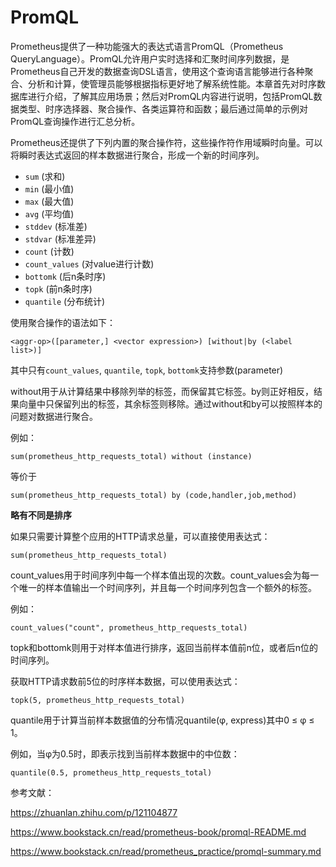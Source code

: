 # PromQL

Prometheus提供了一种功能强大的表达式语言PromQL（Prometheus QueryLanguage）。PromQL允许用户实时选择和汇聚时间序列数据，是Prometheus自己开发的数据查询DSL语言，使用这个查询语言能够进行各种聚合、分析和计算，使管理员能够根据指标更好地了解系统性能。本章首先对时序数据库进行介绍，了解其应用场景；然后对PromQL内容进行说明，包括PromQL数据类型、时序选择器、聚合操作、各类运算符和函数；最后通过简单的示例对PromQL查询操作进行汇总分析。



Prometheus还提供了下列内置的聚合操作符，这些操作符作用域瞬时向量。可以将瞬时表达式返回的样本数据进行聚合，形成一个新的时间序列。

- `sum` (求和)
- `min` (最小值)
- `max` (最大值)
- `avg` (平均值)
- `stddev` (标准差)
- `stdvar` (标准差异)
- `count` (计数)
- `count_values` (对value进行计数)
- `bottomk` (后n条时序)
- `topk` (前n条时序)
- `quantile` (分布统计)

使用聚合操作的语法如下：

```text
<aggr-op>([parameter,] <vector expression>) [without|by (<label list>)]
```

其中只有`count_values`, `quantile`, `topk`, `bottomk`支持参数(parameter)

without用于从计算结果中移除列举的标签，而保留其它标签。by则正好相反，结果向量中只保留列出的标签，其余标签则移除。通过without和by可以按照样本的问题对数据进行聚合。

例如：

```text
sum(prometheus_http_requests_total) without (instance)
```

等价于

```text
sum(prometheus_http_requests_total) by (code,handler,job,method)
```

**略有不同是排序**

如果只需要计算整个应用的HTTP请求总量，可以直接使用表达式：

```text
sum(prometheus_http_requests_total)
```

count_values用于时间序列中每一个样本值出现的次数。count_values会为每一个唯一的样本值输出一个时间序列，并且每一个时间序列包含一个额外的标签。

例如：

```text
count_values("count", prometheus_http_requests_total)
```

topk和bottomk则用于对样本值进行排序，返回当前样本值前n位，或者后n位的时间序列。

获取HTTP请求数前5位的时序样本数据，可以使用表达式：

```text
topk(5, prometheus_http_requests_total)
```

quantile用于计算当前样本数据值的分布情况quantile(φ, express)其中0 ≤ φ ≤ 1。

例如，当φ为0.5时，即表示找到当前样本数据中的中位数：

```text
quantile(0.5, prometheus_http_requests_total)
```



参考文献：

https://zhuanlan.zhihu.com/p/121104877

https://www.bookstack.cn/read/prometheus-book/promql-README.md

https://www.bookstack.cn/read/prometheus_practice/promql-summary.md

